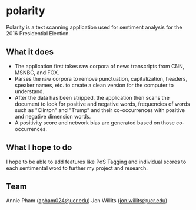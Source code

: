 # polarity
Polarity is a text scanning application used for sentiment analysis for the 2016 Presidential Election.

## What it does
- The application first takes raw corpora of news transcripts from CNN, MSNBC, and FOX.
- Parses the raw corpora to remove punctuation, capitalization, headers, speaker names, etc. to create a clean version for the computer to understand.
- After the data has been stripped, the application then scans the document to look for positive and negative words, frequencies of words such as "Clinton" and "Trump" and their co-occurrences with positive and negative dimension words.
- A positivity score and network bias are generated based on those co-occurrences.

## What I hope to do
I hope to be able to add features like PoS Tagging and individual scores to each sentimental word to further my project and research.

## Team
Annie Pham (apham024@ucr.edu)
Jon Willits (jon.willits@ucr.edu)
